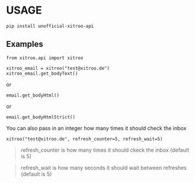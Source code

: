 # USAGE
```
pip install unofficial-xitroo-api
```

## Examples
```
from xitroo.api import xitroo

xitroo_email = xitroo("test@xitroo.de")
xitroo_email.get_bodyText()
```
or
```
email.get_bodyHtml()
```
or
```
email.get_bodyHtmlStrict()
```
You can also pass in an integer how many times it should check the inbox
```
xitroo("test@xitroo.de", refresh_counter=5, refresh_wait=5)
```
>refresh_counter is how many times it should ckeck the inbox (default is 5)

>refresh_wait is how many seconds it should wait between refreshes (default is 5)
